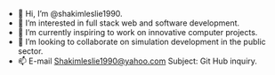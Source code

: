 - 👋 Hi, I’m @shakimleslie1990.
- 👀 I’m interested in full stack web and software development.
- 🌱 I’m currently inspiring to work on innovative computer projects.
- 💞️ I’m looking to collaborate on simulation development in the public sector.
- 📫 E-mail Shakimleslie1990@yahoo.com  Subject: Git Hub inquiry.

<!---
shakimleslie1990/shakimleslie1990 is a ✨ special ✨ repository because its `README.md` (this file) appears on your GitHub profile.
You can click the Preview link to take a look at your changes.
--->
